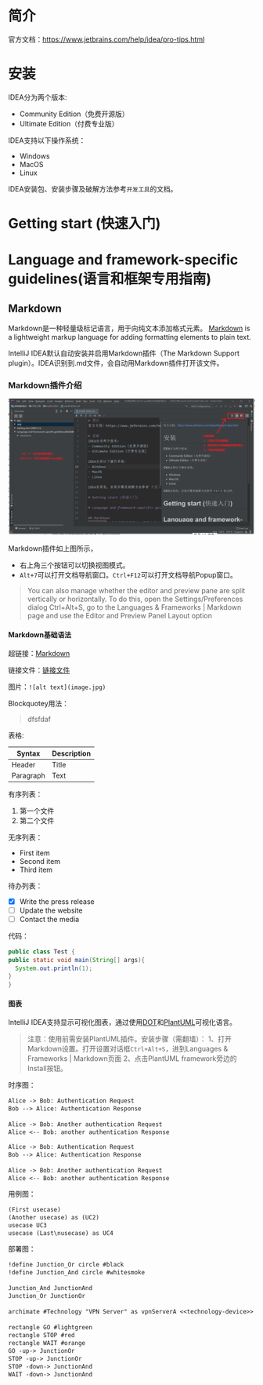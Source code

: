 # 简介
官方文档：https://www.jetbrains.com/help/idea/pro-tips.html

# 安装
IDEA分为两个版本:
- Community Edition（免费开源版）
- Ultimate Edition（付费专业版）

IDEA支持以下操作系统：
- Windows
- MacOS
- Linux

IDEA安装包、安装步骤及破解方法参考`开发工具`的文档。

# Getting start (快速入门)

# Language and framework-specific guidelines(语言和框架专用指南)

## Markdown
Markdown是一种轻量级标记语言，用于向纯文本添加格式元素。
[Markdown](https://www.markdownguide.org/getting-started) is a lightweight markup language for adding formatting elements to plain text.

IntelliJ IDEA默认自动安装并启用Markdown插件（The Markdown Support plugin）。IDEA识别到.md文件，会自动用Markdown插件打开该文件。

### Markdown插件介绍
![Markdown插件](jpg/markdown.png)

Markdown插件如上图所示，
- 右上角三个按钮可以切换视图模式。
- `Alt+7`可以打开文档导航窗口。`Ctrl+F12`可以打开文档导航Popup窗口。
>You can also manage whether the editor and preview pane are split vertically or horizontally. To do this, open the Settings/Preferences dialog Ctrl+Alt+S, go to the Languages & Frameworks | Markdown page and use the Editor and Preview Panel Layout option

#### Markdown基础语法
超链接：[Markdown](https://www.markdownguide.org/getting-started)

链接文件：[链接文件](test.txt)

图片：`![alt text](image.jpg)`

Blockquotey用法：
>dfsfdaf

表格:

| Syntax | Description |
| ----------- | ----------- |
| Header | Title |
| Paragraph | Text | 

有序列表：
1. 第一个文件
2. 第二个文件

无序列表：
- First item
- Second item
- Third item

待办列表：
- [x] Write the press release
- [ ] Update the website
- [ ] Contact the media 

代码：
```java
public class Test {
public static void main(String[] args){
  System.out.println(1);
}
}
```

#### 图表
IntelliJ IDEA支持显示可视化图表，通过使用[DOT](https://en.wikipedia.org/wiki)和[PlantUML](http://plantuml.com/)可视化语言。
>注意：使用前需安装PlantUML插件。安装步骤（需翻墙）：
>1、打开Markdown设置。打开设置对话框`Ctrl+Alt+S`，进到Languages & Frameworks | Markdown页面
>2、点击PlantUML framework旁边的Install按钮。


时序图：

```puml
Alice -> Bob: Authentication Request
Bob --> Alice: Authentication Response

Alice -> Bob: Another authentication Request
Alice <-- Bob: another authentication Response
```

```plantuml
Alice -> Bob: Authentication Request
Bob --> Alice: Authentication Response

Alice -> Bob: Another authentication Request
Alice <-- Bob: another authentication Response
```

用例图：

```plantuml
(First usecase)
(Another usecase) as (UC2)  
usecase UC3
usecase (Last\nusecase) as UC4
```

部署图：
```plantuml
!define Junction_Or circle #black
!define Junction_And circle #whitesmoke

Junction_And JunctionAnd
Junction_Or JunctionOr

archimate #Technology "VPN Server" as vpnServerA <<technology-device>>

rectangle GO #lightgreen
rectangle STOP #red
rectangle WAIT #orange
GO -up-> JunctionOr
STOP -up-> JunctionOr
STOP -down-> JunctionAnd
WAIT -down-> JunctionAnd
```



 
